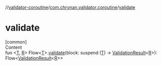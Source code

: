 //[validator-coroutine](../../index.md)/[com.chrynan.validator.coroutine](index.md)/[validate](validate.md)



# validate  
[common]  
Content  
fun <[T](validate.md), [R](validate.md)> Flow<[T](validate.md)>.[validate](validate.md)(block: suspend ([T](validate.md)) -> [ValidationResult](../../../validator-core/validator-core/com.chrynan.validator/-validation-result/index.md)<[R](validate.md)>): Flow<[ValidationResult](../../../validator-core/validator-core/com.chrynan.validator/-validation-result/index.md)<[R](validate.md)>>  



